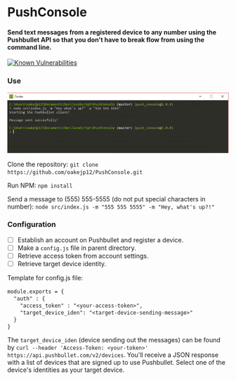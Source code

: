 # PushConsole
#### Send text messages from a registered device to any number using the Pushbullet API so that you don't have to break flow from using the command line. 

[![Known Vulnerabilities](https://snyk.io/test/github/oakejp12/pushconsole/badge.svg)](https://snyk.io/test/github/oakejp12/pushconsole)

### Use

![Use](https://github.com/oakejp12/PushConsole/blob/master/PushConsoleEx.PNG)


Clone the repository: `git clone https://github.com/oakejp12/PushConsole.git`

Run NPM: `npm install`

Send a message to (555) 555-5555 (do not put special characters in number):
`node src/index.js -m "555 555 5555" -m "Hey, what's up?!"`

### Configuration
- [ ] Establish an account on Pushbullet and register a device.
- [ ] Make a `config.js` file in parent directory.
- [ ] Retrieve access token from account settings.
- [ ] Retrieve target device identity.

Template for config.js file:
```
module.exports = {
  "auth" : {
    "access_token" : "<your-access-token>",
    "target_device_iden": "<target-device-sending-message>"
  }
}
```

The `target_device_iden` (device sending out the messages) can be found by `curl --header 'Access-Token: <your-token>' https://api.pushbullet.com/v2/devices`. You'll receive a JSON response with a list of devices that are signed up to use Pushbullet. Select one of the device's identities as your target device. 

